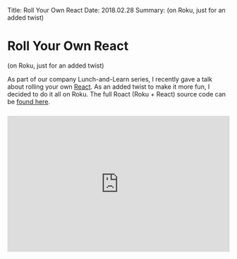 Title: Roll Your Own React
Date: 2018.02.28
Summary: (on Roku, just for an added twist)

<div class="hero-unit">
<h1>Roll Your Own React</h1>
<p>(on Roku, just for an added twist)</p>
</div>

<style>
.videoWrapper {
	position: relative;
	padding-bottom: 56.25%; /* 16:9 */
	padding-top: 25px;
	height: 0;
    margin-top: 24px;
}
.videoWrapper iframe {
	position: absolute;
	top: 0;
	left: 0;
	width: 100%;
	height: 100%;
}
</style>

As part of our company Lunch-and-Learn series, I recently gave a talk about rolling your own [React][]. As an added twist to make it more fun, I decided to do it all on Roku. The full Roact (Roku + React) source code can be [found here][Roact].

<div class="videoWrapper">
    <iframe width="560" height="349" src="https://www.youtube.com/embed/hd9AuPQ86fg?rel=0" frameborder="0" allow="autoplay; encrypted-media" allowfullscreen></iframe>
</div>


[React]: https://reactjs.org/
[Roact]: https://github.com/briandunnington/Roact
